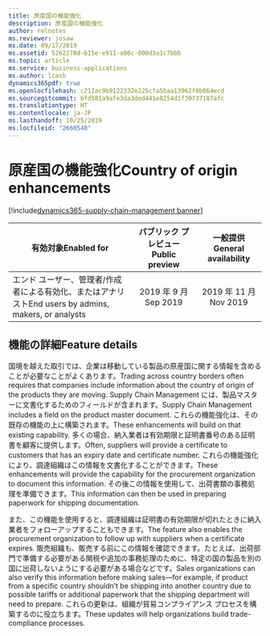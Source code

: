 ```yaml
---
title: 原産国の機能強化
description: 原産国の機能強化
author: relnotes
ms.reviewer: josaw
ms.date: 09/17/2019
ms.assetid: 5262278d-615e-e911-a96c-000d3a1c7bbb
ms.topic: article
ms.service: business-applications
ms.author: lcash
dynamics365pdf: true
ms.openlocfilehash: c212ac9b9122332e225cfa5baa13962f0b064ecd
ms.sourcegitcommit: 6fd581a9afe3da3ded441e8254d1f30737187afc
ms.translationtype: HT
ms.contentlocale: ja-JP
ms.lasthandoff: 10/25/2019
ms.locfileid: "2660540"
---
```

# <a name="country-of-origin-enhancements"></a><span data-ttu-id="3b3ad-103">原産国の機能強化</span><span class="sxs-lookup"><span data-stu-id="3b3ad-103">Country of origin enhancements</span></span>
[!include[dynamics365-supply-chain-management banner](../includes/dynamics365-supply-chain-management.md)]

| <span data-ttu-id="3b3ad-104">有効対象</span><span class="sxs-lookup"><span data-stu-id="3b3ad-104">Enabled for</span></span>    |  <span data-ttu-id="3b3ad-105">パブリック プレビュー</span><span class="sxs-lookup"><span data-stu-id="3b3ad-105">Public preview</span></span> | <span data-ttu-id="3b3ad-106">一般提供</span><span class="sxs-lookup"><span data-stu-id="3b3ad-106">General availability</span></span> | 
| ---------- | :----------: |:----------: |
|<span data-ttu-id="3b3ad-107">エンド ユーザー、管理者/作成者による有効化、またはアナリスト</span><span class="sxs-lookup"><span data-stu-id="3b3ad-107">End users by admins, makers, or analysts</span></span>|<span data-ttu-id="3b3ad-108">2019 年 9 月</span><span class="sxs-lookup"><span data-stu-id="3b3ad-108">Sep 2019</span></span>| <span data-ttu-id="3b3ad-109">2019 年 11 月</span><span class="sxs-lookup"><span data-stu-id="3b3ad-109">Nov 2019</span></span>|






## <a name="feature-details"></a><span data-ttu-id="3b3ad-110">機能の詳細</span><span class="sxs-lookup"><span data-stu-id="3b3ad-110">Feature details</span></span>
<!--feature detail start -->
<span data-ttu-id="3b3ad-111">国境を越えた取引では、企業は移動している製品の原産国に関する情報を含めることが必要なことがよくあります。</span><span class="sxs-lookup"><span data-stu-id="3b3ad-111">Trading across country borders often requires that companies include information about the country of origin of the products they are moving.</span></span> <span data-ttu-id="3b3ad-112">Supply Chain Management には、製品マスターに文書化するためのフィールドが含まれます。</span><span class="sxs-lookup"><span data-stu-id="3b3ad-112">Supply Chain Management includes a field on the product master document.</span></span> <span data-ttu-id="3b3ad-113">これらの機能強化は、その既存の機能の上に構築されます。</span><span class="sxs-lookup"><span data-stu-id="3b3ad-113">These enhancements will build on that existing capability.</span></span> <span data-ttu-id="3b3ad-114">多くの場合、納入業者は有効期限と証明書番号のある証明書を顧客に提供します。</span><span class="sxs-lookup"><span data-stu-id="3b3ad-114">Often, suppliers will provide a certificate to customers that has an expiry date and certificate number.</span></span> <span data-ttu-id="3b3ad-115">これらの機能強化により、調達組織はこの情報を文書化することができます。</span><span class="sxs-lookup"><span data-stu-id="3b3ad-115">These enhancements will provide the capability for the procurement organization to document this information.</span></span> <span data-ttu-id="3b3ad-116">その後この情報を使用して、出荷書類の事務処理を準備できます。</span><span class="sxs-lookup"><span data-stu-id="3b3ad-116">This information can then be used in preparing paperwork for shipping documentation.</span></span> 

<span data-ttu-id="3b3ad-117">また、この機能を使用すると、調達組織は証明書の有効期限が切れたときに納入業者をフォローアップすることもできます。</span><span class="sxs-lookup"><span data-stu-id="3b3ad-117">The feature also enables the procurement organization to follow up with suppliers when a certificate expires.</span></span> <span data-ttu-id="3b3ad-118">販売組織も、販売する前にこの情報を確認できます。たとえば、出荷部門で準備する必要がある関税や追加の事務処理のために、特定の国の製品を別の国に出荷しないようにする必要がある場合などです。</span><span class="sxs-lookup"><span data-stu-id="3b3ad-118">Sales organizations can also verify this information before making sales—for example, if product from a specific country shouldn’t be shipping into another country due to possible tariffs or additional paperwork that the shipping department will need to prepare.</span></span> <span data-ttu-id="3b3ad-119">これらの更新は、組織が貿易コンプライアンス プロセスを構築するのに役立ちます。</span><span class="sxs-lookup"><span data-stu-id="3b3ad-119">These updates will help organizations build trade-compliance processes.</span></span>
<!--feature detail end -->









